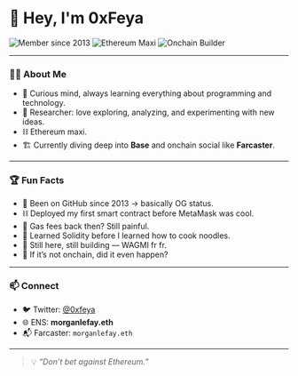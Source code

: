 # 👋 Hey, I'm 0xFeya  

![Member since 2013](https://img.shields.io/badge/Member%20Since-2013-blue?style=for-the-badge)
![Ethereum Maxi](https://img.shields.io/badge/Ethereum-Maxi-purple?logo=ethereum&style=for-the-badge)
![Onchain Builder](https://img.shields.io/badge/Onchain-Builder-orange?style=for-the-badge)

---

### 🧑‍💻 About Me
- 🌱 Curious mind, always learning everything about programming and technology.  
- 🔬 Researcher: love exploring, analyzing, and experimenting with new ideas.  
- ⛓ Ethereum maxi.
- 🏗 Currently diving deep into **Base** and onchain social like **Farcaster**.

---

### 🏆 Fun Facts
- 🎂 Been on GitHub since 2013 → basically OG status.  
- ⛓ Deployed my first smart contract before MetaMask was cool.  
- 🤯 Gas fees back then? Still painful.  
- 🐸 Learned Solidity before I learned how to cook noodles.  
- 🚀 Still here, still building — WAGMI fr fr.  
- 🔮 If it’s not onchain, did it even happen?  

---

### 📫 Connect
- 🐦 Twitter: [@0xfeya](https://twitter.com/0xfeya)  
- 🌐 ENS: **morganlefay.eth**  
- 📬 Farcaster: `morganlefay.eth`

---

> 💡 *“Don’t bet against Ethereum.”*
